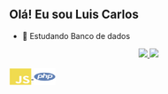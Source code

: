 ## Olá! Eu sou Luis Carlos

- 🌱 Estudando  Banco de dados

<div align="center">
  <a href="https://github.com/LuisCarlosS">
  <img height="180em" src="https://github-readme-stats.vercel.app/api?username=LuisCarlosS&show_icons=true&theme=dark&include_all_commits=true&count_private=true"/>
  <img height="180em" src="https://github-readme-stats.vercel.app/api/top-langs/?username=LuisCarlosS&layout=compact&langs_count=7&theme=dark"/>
</div>
<div style="display: inline_block"><br>
<img align="center" alt="Rafa-Js" height="30" width="40" src="https://raw.githubusercontent.com/devicons/devicon/master/icons/javascript/javascript-plain.svg">
  <img align="center" alt="Rafa-Ts" height="30" width="40" src="https://raw.githubusercontent.com/devicons/devicon/master/icons/php/php-plain.svg">
</div>
  
  ##
